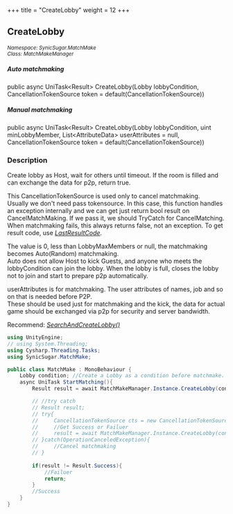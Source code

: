+++
title = "CreateLobby"
weight = 12
+++
## CreateLobby
<small>*Namespace: SynicSugar.MatchMake* <br>
*Class: MatchMakeManager* </small>

##### Auto matchmaking
public async UniTask&lt;Result&gt; CreateLobby(Lobby lobbyCondition, CancellationTokenSource token = default(CancellationTokenSource))
##### Manual matchmaking
public async UniTask&lt;Result&gt; CreateLobby(Lobby lobbyCondition, uint minLobbyMember, List&lt;AttributeData&gt; userAttributes = null, CancellationTokenSource token = default(CancellationTokenSource))


### Description
Create lobby as Host, wait for others until timeout. If the room is filled and can exchange the data for p2p, return true. <br>

This CancellationTokenSource is used only to cancel matchmaking.<br>
Usually we don't need pass tokensource. In this case, this function handles an exception internally and we can get just return bool result on CancelMatchMaking. If we pass it, we should TryCatch for CancelMatching.<br>
When matchmaking fails, this always returns false, not an exception. To get result code, use *[LastResultCode](../MatchMakeManager/lastresultcode)*.<br>

The value is 0, less than LobbyMaxMembers or null, the matchmaking becomes Auto(Random) matchmaking. <br>
Auto does not allow Host to kick Guests, and anyone who meets the lobbyCondition can join the lobby. When the lobby is full, closes the lobby not to join and start to prepare p2p automatically.

userAttributes is for matchmaking. The user attributes of names, job and so on that is needed before P2P. <br>
These should be used just for matchmaking and the kick, the data for actual game should be exchanged via p2p for security and server bandwidth.


Recommend: *[SearchAndCreateLobby()](../MatchMakeManager/searchandcreatelobby)*

```cs
using UnityEngine;
// using System.Threading;
using Cysharp.Threading.Tasks;
using SynicSugar.MatchMake;

public class MatchMake : MonoBehaviour {
    Lobby condition; //Create a Lobby as a condition before matchmake.
    async UniTask StartMatching(){
        Result result = await MatchMakeManager.Instance.CreateLobby(condition);

        // //try catch
        // Result result;
        // try{
        //     CancellationTokenSource cts = new CancellationTokenSource();
        //     //Get Success or Failuer
        //     result = await MatchMakeManager.Instance.CreateLobby(condition, cts);
        // }catch(OperationCanceledException){
        //     //Cancel matchmaking
        // }
        
        if(result != Result.Success){
            //Failuer
            return;
        }
        //Success
    }
}
```